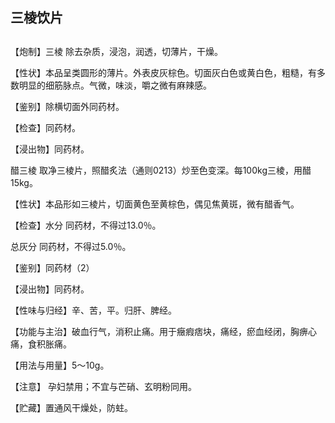 ## 三棱饮片

## 

## 

【炮制】三棱 除去杂质，浸泡，润透，切薄片，干燥。

【性状】本品呈类圆形的薄片。外表皮灰棕色。切面灰白色或黄白色，粗糙，有多数明显的细筋脉点。气微，味淡，嚼之微有麻辣感。

【鉴别】除横切面外同药材。

【检查】同药材。

【浸出物】同药材。

醋三棱 取净三棱片，照醋炙法（通则0213）炒至色变深。每100kg三棱，用醋15kg。

【性状】本品形如三棱片，切面黄色至黄棕色，偶见焦黄斑，微有醋香气。

【检查】水分 同药材，不得过13.0％。

总灰分 同药材，不得过5.0％。

【鉴别】同药材（2）

【浸出物】同药材。

【性味与归经】辛、苦，平。归肝、脾经。

【功能与主治】破血行气，消积止痛。用于癥瘕痞块，痛经，瘀血经闭，胸痹心痛，食积胀痛。

【用法与用量】5～10g。

【注意】 孕妇禁用；不宜与芒硝、玄明粉同用。

【贮藏】置通风干燥处，防蛀。